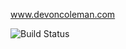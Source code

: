 www.devoncoleman.com

![Build Status](https://codebuild.us-east-1.amazonaws.com/badges?uuid=eyJlbmNyeXB0ZWREYXRhIjoiWTJZdjhqYkFDc0F6ei9WRDljQ05jRE5JNXJScFRWSUZtczR2amlUNWZCWnJlY3RqVThXRUR0SnE0MGtSL3dkSWhjVTJleExsN2FyeDY5TVJuY3ZaeEtrPSIsIml2UGFyYW1ldGVyU3BlYyI6Ii81WW1acUZNVE9aYXE1Z0IiLCJtYXRlcmlhbFNldFNlcmlhbCI6MX0%3D&branch=master)
